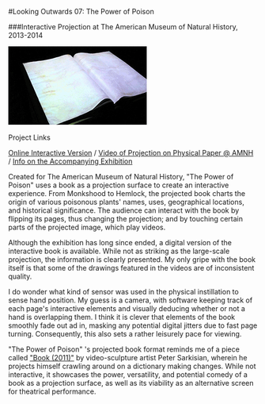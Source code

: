 #Looking Outwards 07: The Power of Poison

###Interactive Projection at The American Museum of Natural History, 2013-2014

[![](images/poisonbook_small.gif)](https://www.youtube.com/watch?v=Iu7u2nN2ypY)

Project Links

[Online Interactive Version](http://www.amnh.org/the-power-of-poison)
 / [Video of Projection on Physical Paper @ AMNH](https://www.youtube.com/watch?v=Iu7u2nN2ypY)
 / [Info on the Accompanying Exhibition](http://www.amnh.org/exhibitions/past-exhibitions/the-power-of-poison)

Created for The American Museum of Natural History, "The Power of Poison" uses a book as a projection surface to create an interactive experience. From Monkshood to Hemlock, the projected book charts the origin of various poisonous plants' names, uses, geographical locations, and historical significance. The audience can interact with the book by flipping its pages, thus changing the projection; and by touching certain parts of the projected image, which play videos.  

Although the exhibition has long since ended, a digital version of the interactive book is available. While not as striking as the large-scale projection, the information is clearly presented. My only gripe with the book itself is that some of the drawings featured in the videos are of inconsistent quality. 

I do wonder what kind of sensor was used in the physical instillation to sense hand position. My guess is a camera, with software keeping track of each page's interactive elements and visually deducing whether or not a hand is overlapping them. I think it is clever that elements of the book smoothly fade out ad in, masking any potential digital jitters due to fast page turning. Consequently, this also sets a rather leisurely pace for viewing. 

"The Power of Poison" 's projected book format reminds me of a piece called ["Book (2011)"](https://vimeo.com/45263989) by video-sculpture artist Peter Sarkisian, wherein he projects himself crawling around on a dictionary making changes. While not interactive, it showcases the power, versatility, and potential comedy of a book as a projection surface, as well as its viability as an alternative screen for theatrical performance.